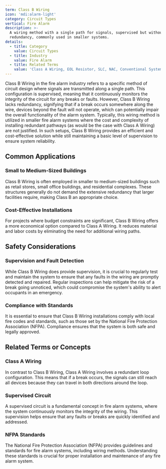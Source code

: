 ```yaml
---
term: Class B Wiring
icon: 'mdi:alarm-light'
category: Circuit Types
vertical: Fire Alarm
description: >-
  A wiring method with a single path for signals, supervised but without
  redundancy, commonly used in smaller systems.
details:
  - title: Category
    value: Circuit Types
  - title: Industry
    value: Fire Alarm
  - title: Related Terms
    value: 'Class A Wiring, EOL Resistor, SLC, NAC, Conventional System'
---
```

Class B Wiring in the fire alarm industry refers to a specific method of circuit design where signals are transmitted along a single path. This configuration is supervised, meaning that it continuously monitors the integrity of the circuit for any breaks or faults. However, Class B Wiring lacks redundancy, signifying that if a break occurs somewhere along the wire, devices beyond the fault will not operate, which can potentially impair the overall functionality of the alarm system. Typically, this wiring method is utilized in smaller fire alarm systems where the cost and complexity of installing redundant pathways (as would be the case with Class A Wiring) are not justified. In such setups, Class B Wiring provides an efficient and cost-effective solution while still maintaining a basic level of supervision to ensure system reliability.

## Common Applications

### Small to Medium-Sized Buildings
Class B Wiring is often employed in smaller to medium-sized buildings such as retail stores, small office buildings, and residential complexes. These structures generally do not demand the extensive redundancy that larger facilities require, making Class B an appropriate choice.

### Cost-Effective Installations
For projects where budget constraints are significant, Class B Wiring offers a more economical option compared to Class A Wiring. It reduces material and labor costs by eliminating the need for additional wiring paths.

## Safety Considerations

### Supervision and Fault Detection
While Class B Wiring does provide supervision, it is crucial to regularly test and maintain the system to ensure that any faults in the wiring are promptly detected and repaired. Regular inspections can help mitigate the risk of a break going unnoticed, which could compromise the system's ability to alert occupants in an emergency.

### Compliance with Standards
It is essential to ensure that Class B Wiring installations comply with local fire codes and standards, such as those set by the National Fire Protection Association (NFPA). Compliance ensures that the system is both safe and legally approved.

## Related Terms or Concepts

### Class A Wiring
In contrast to Class B Wiring, Class A Wiring involves a redundant loop configuration. This means that if a break occurs, the signals can still reach all devices because they can travel in both directions around the loop.

### Supervised Circuit
A supervised circuit is a fundamental concept in fire alarm systems, where the system continuously monitors the integrity of the wiring. This supervision helps ensure that any faults or breaks are quickly identified and addressed.

### NFPA Standards
The National Fire Protection Association (NFPA) provides guidelines and standards for fire alarm systems, including wiring methods. Understanding these standards is crucial for proper installation and maintenance of any fire alarm system.
